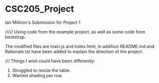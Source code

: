 # CSC205_Project
Ian Milliron's Submission for Project 1

/////
Using code from the example project, as well as some code from bootstrap.

The modified files are main.js and index.html, in addition README.md and Rationale.txt have been added to explain the direction of the project.

///
Things I wish could have been differently:
1. Struggled to resize the table.
2. Wanted shading per row.

